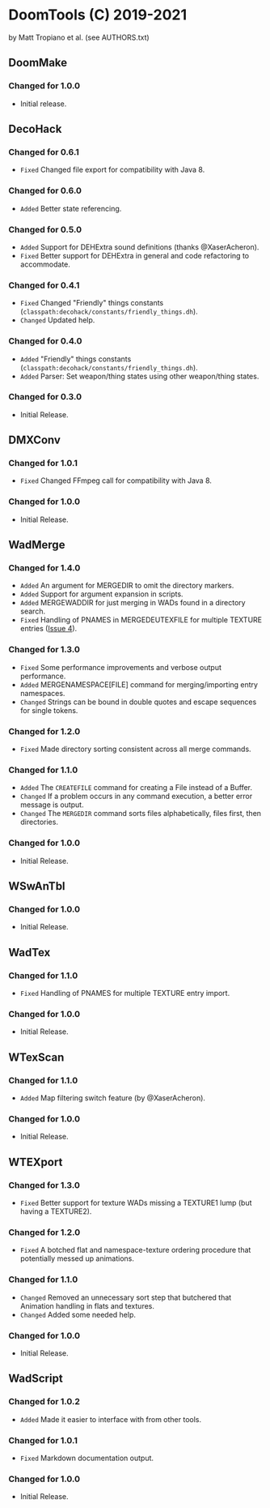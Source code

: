 DoomTools (C) 2019-2021
=======================
by Matt Tropiano et al. (see AUTHORS.txt)


DoomMake
--------

### Changed for 1.0.0

* Initial release.


DecoHack
--------

### Changed for 0.6.1

* `Fixed` Changed file export for compatibility with Java 8.


### Changed for 0.6.0

* `Added` Better state referencing.


### Changed for 0.5.0

* `Added` Support for DEHExtra sound definitions (thanks @XaserAcheron).
* `Fixed` Better support for DEHExtra in general and code refactoring to accommodate.


### Changed for 0.4.1

* `Fixed` Changed "Friendly" things constants (`classpath:decohack/constants/friendly_things.dh`).
* `Changed` Updated help.


### Changed for 0.4.0

* `Added` "Friendly" things constants (`classpath:decohack/constants/friendly_things.dh`).
* `Added` Parser: Set weapon/thing states using other weapon/thing states.


### Changed for 0.3.0

* Initial Release.


DMXConv
-------

### Changed for 1.0.1

* `Fixed` Changed FFmpeg call for compatibility with Java 8.


### Changed for 1.0.0

* Initial Release.


WadMerge
--------

### Changed for 1.4.0

* `Added` An argument for MERGEDIR to omit the directory markers.
* `Added` Support for argument expansion in scripts.
* `Added` MERGEWADDIR for just merging in WADs found in a directory search.
* `Fixed` Handling of PNAMES in MERGEDEUTEXFILE for multiple TEXTURE entries 
  ([Issue 4](https://github.com/MTrop/DoomTools/issues/4)).


### Changed for 1.3.0

* `Fixed` Some performance improvements and verbose output performance.
* `Added` MERGENAMESPACE[FILE] command for merging/importing entry namespaces.
* `Changed` Strings can be bound in double quotes and escape sequences for single tokens.


### Changed for 1.2.0

* `Fixed` Made directory sorting consistent across all merge commands.


### Changed for 1.1.0

* `Added` The `CREATEFILE` command for creating a File instead of a Buffer.
* `Changed` If a problem occurs in any command execution, a better error message is output.
* `Changed` The `MERGEDIR` command sorts files alphabetically, files first, then directories.


### Changed for 1.0.0

* Initial Release.


WSwAnTbl
--------

### Changed for 1.0.0

* Initial Release.


WadTex
------

### Changed for 1.1.0

* `Fixed` Handling of PNAMES for multiple TEXTURE entry import.


### Changed for 1.0.0

* Initial Release.


WTexScan
--------

### Changed for 1.1.0

* `Added` Map filtering switch feature (by @XaserAcheron).


### Changed for 1.0.0

* Initial Release.


WTEXport
--------

### Changed for 1.3.0

* `Fixed` Better support for texture WADs missing a TEXTURE1 lump (but having a TEXTURE2).


### Changed for 1.2.0

* `Fixed` A botched flat and namespace-texture ordering procedure that potentially messed up animations.


### Changed for 1.1.0

* `Changed` Removed an unnecessary sort step that butchered that Animation handling in flats and textures.
* `Changed` Added some needed help.


### Changed for 1.0.0

* Initial Release.


WadScript
---------

### Changed for 1.0.2

* `Added` Made it easier to interface with from other tools.


### Changed for 1.0.1

* `Fixed` Markdown documentation output.


### Changed for 1.0.0

* Initial Release.
